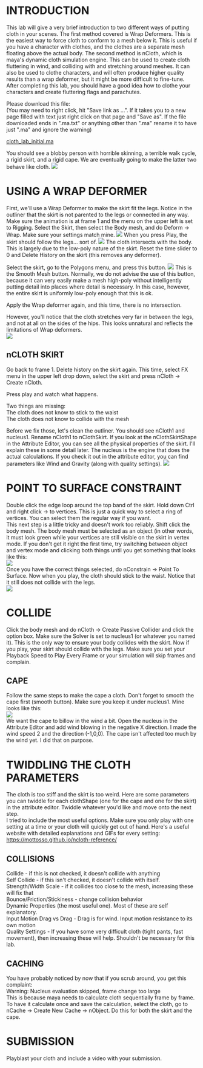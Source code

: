 # INTRODUCTION

This lab will give a very brief introduction to two different ways of putting cloth in your scenes. The first method covered is Wrap Deformers. This is the easiest way to force cloth to conform to a mesh below it. This is useful if you have a character with clothes, and the clothes are a separate mesh floating above the actual body. The second method is nCloth, which is maya's dynamic cloth simulation engine. This can be used to create cloth fluttering in wind, and colliding with and stretching around meshes. It can also be used to clothe characters, and will often produce higher quality results than a wrap deformer, but it might be more difficult to fine-tune. After completing this lab, you should have a good idea how to clothe your characters and create fluttering flags and parachutes.

Please download this file:  
(You may need to right click, hit "Save link as ...". If it takes you to a new page filled with text just right click on that page and "Save as". If the file downloaded ends in ".ma.txt" or anything other than ".ma" rename it to have just ".ma" and ignore the warning)

[cloth_lab_initial.ma](cloth_lab_initial.ma)

You should see a blobby person with horrible skinning, a terrible walk cycle, a rigid skirt, and a rigid cape. We are eventually going to make the latter two behave like cloth.
![](cloth1.gif)

# USING A WRAP DEFORMER

First, we'll use a Wrap Deformer to make the skirt fit the legs. Notice in the outliner that the skirt is not parented to the legs or connected in any way. Make sure the animation is at frame 1 and the menu on the upper left is set to Rigging. Select the Skirt, then select the Body mesh, and do Deform -> Wrap. Make sure your settings match mine.
![](cloth1.png)
When you press Play, the skirt should follow the legs... sort of.
![](cloth2.png)
The cloth intersects with the body. This is largely due to the low-poly nature of the skirt. Reset the time slider to 0 and Delete History on the skirt (this removes any deformer).

Select the skirt, go to the Polygons menu, and press this button.
![](cloth3.png)
This is the Smooth Mesh button. Normally, we do not advise the use of this button, because it can very easily make a mesh high-poly without intelligently putting detail into places where detail is necessary. In this case, however, the entire skirt is uniformly low-poly enough that this is ok.

Apply the Wrap deformer again, and this time, there is no intersection.

However, you'll notice that the cloth stretches very far in between the legs, and not at all on the sides of the hips. This looks unnatural and reflects the limitations of Wrap deformers.  
![](hi-res-wrap.gif)

## nCLOTH SKIRT

Go back to frame 1. Delete history on the skirt again. This time, select FX menu in the upper left drop down, select the skirt and press nCloth -> Create nCloth.

Press play and watch what happens.

Two things are missing:  
The cloth does not know to stick to the waist  
The cloth does not know to collide with the mesh

Before we fix those, let's clean the outliner. You should see nCloth1 and nucleus1. Rename nCloth1 to nClothSkirt. If you look at the nClothSkirtShape in the Attribute Editor, you can see all the physical properties of the skirt. I'll explain these in some detail later. The nucleus is the engine that does the actual calculations. If you check it out in the attribute editor, you can find parameters like Wind and Gravity (along with quality settings).
![](cloth4.png)

# POINT TO SURFACE CONSTRAINT

Double click the edge loop around the top band of the skirt. Hold down Ctrl and right click -> to vertices. This is just a quick way to select a ring of vertices. You can select them the regular way if you want.  
This next step is a little tricky and doesn't work too reliably. Shift click the body mesh. The body mesh must be selected as an object (in other words, it must look green while your vertices are still visible on the skirt in vertex mode. If you don't get it right the first time, try switching between object and vertex mode and clicking both things until you get something that looks like this:  
![](cloth5.png)  
Once you have the correct things selected, do nConstrain -> Point To Surface. Now when you play, the cloth should stick to the waist. Notice that it still does not collide with the legs.  
![](no_collide.gif)

# COLLIDE

Click the body mesh and do nCloth -> Create Passive Collider and click the option box. Make sure the Solver is set to nucleus1 (or whatever you named it). This is the only way to ensure your body collides with the skirt. Now if you play, your skirt should collide with the legs. Make sure you set your Playback Speed to Play Every Frame or your simulation will skip frames and complain.

## CAPE

Follow the same steps to make the cape a cloth. Don't forget to smooth the cape first (smooth button). Make sure you keep it under nucleus1. Mine looks like this:  
![](cape.gif)  
We want the cape to billow in the wind a bit. Open the nucleus in the Attribute Editor and add wind blowing in the negative X direction. I made the wind speed 2 and the direction (-1,0,0). The cape isn't affected too much by the wind yet. I did that on purpose.

# TWIDDLING THE CLOTH PARAMETERS

The cloth is too stiff and the skirt is too weird. Here are some parameters you can twiddle for each clothShape (one for the cape and one for the skirt) in the attribute editor. Twiddle whatever you'd like and move onto the next step.  
I tried to include the most useful options. Make sure you only play with one setting at a time or your cloth will quickly get out of hand.
Here's a useful website with detailed explanations and GIFs for every setting:
https://mottosso.github.io/ncloth-reference/

## COLLISIONS

Collide - if this is not checked, it doesn't collide with anything  
Self Collide - if this isn't checked, it doesn't collide with itself.  
Strength/Width Scale - if it collides too close to the mesh, increasing these will fix that  
Bounce/Friction/Stickiness - change collision behavior  
Dynamic Properties (the most useful one). Most of these are self explanatory.  
Input Motion Drag vs Drag - Drag is for wind. Input motion resistance to its own motion  
Quality Settings - If you have some very difficult cloth (tight pants, fast movement), then increasing these will help. Shouldn't be necessary for this lab.

## CACHING

You have probably noticed by now that if you scrub around, you get this complaint:  
Warning: Nucleus evaluation skipped, frame change too large  
This is because maya needs to calculate cloth sequentially frame by frame. To have it calculate once and save the calculation, select the cloth, go to nCache -> Create New Cache -> nObject. Do this for both the skirt and the cape.

# SUBMISSION

Playblast your cloth and include a video with your submission.
